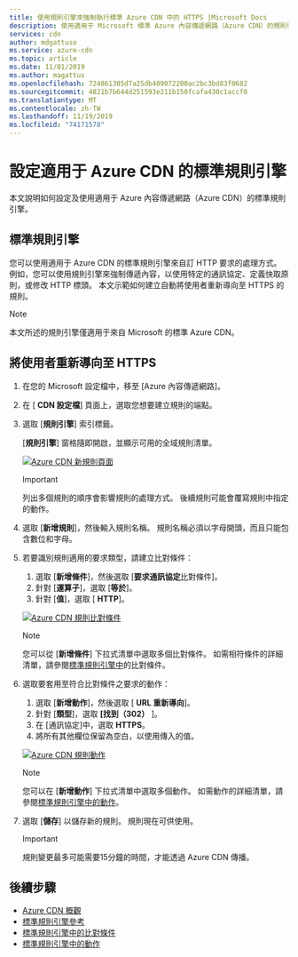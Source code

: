 ```yaml
---
title: 使用規則引擎來強制執行標準 Azure CDN 中的 HTTPS |Microsoft Docs
description: 使用適用于 Microsoft 標準 Azure 內容傳遞網路（Azure CDN）的規則引擎，自訂 Azure CDN 處理 HTTP 要求的方式，包括封鎖特定類型內容的傳遞、定義快取原則，以及修改 HTTP 標頭。 在本文中，您將瞭解如何建立規則，以將使用者重新導向至 HTTPS。
services: cdn
author: mdgattuso
ms.service: azure-cdn
ms.topic: article
ms.date: 11/01/2019
ms.author: magattus
ms.openlocfilehash: 724861305d7a25db409072200ac2bc3bd83f0682
ms.sourcegitcommit: 4821b7b644d251593e211b150fcafa430c1accf0
ms.translationtype: MT
ms.contentlocale: zh-TW
ms.lasthandoff: 11/19/2019
ms.locfileid: "74171578"
---
```

# <a name="set-up-the-standard-rules-engine-for-azure-cdn"></a>設定適用于 Azure CDN 的標準規則引擎

本文說明如何設定及使用適用于 Azure 內容傳遞網路（Azure CDN）的標準規則引擎。

## <a name="standard-rules-engine"></a>標準規則引擎

您可以使用適用于 Azure CDN 的標準規則引擎來自訂 HTTP 要求的處理方式。 例如，您可以使用規則引擎來強制傳遞內容，以使用特定的通訊協定、定義快取原則，或修改 HTTP 標頭。 本文示範如何建立自動將使用者重新導向至 HTTPS 的規則。 

> [!NOTE]
> 本文所述的規則引擎僅適用于來自 Microsoft 的標準 Azure CDN。 

## <a name="redirect-users-to-https"></a>將使用者重新導向至 HTTPS

1. 在您的 Microsoft 設定檔中，移至 [Azure 內容傳遞網路]。

1. 在 [ **CDN 設定檔**] 頁面上，選取您想要建立規則的端點。
  
1. 選取 [**規則引擎**] 索引標籤。
   
    [**規則引擎**] 窗格隨即開啟，並顯示可用的全域規則清單。 
   
    [![Azure CDN 新規則頁面](./media/cdn-standard-rules-engine/cdn-new-rule.png)](./media/cdn-standard-rules-engine/cdn-new-rule.png#lightbox)
   
   > [!IMPORTANT]
   > 列出多個規則的順序會影響規則的處理方式。 後續規則可能會覆寫規則中指定的動作。
   >

1. 選取 [**新增規則**]，然後輸入規則名稱。 規則名稱必須以字母開頭，而且只能包含數位和字母。

1. 若要識別規則適用的要求類型，請建立比對條件：
    1. 選取 [**新增條件**]，然後選取 [**要求通訊協定**比對條件]。
    1. 針對 [**運算子**]，選取 [**等於**]。
    1. 針對 [**值**]，選取 [ **HTTP**]。
   
   [![Azure CDN 規則比對條件](./media/cdn-standard-rules-engine/cdn-match-condition.png)](./media/cdn-standard-rules-engine/cdn-match-condition.png#lightbox)
   
   > [!NOTE]
   > 您可以從 [**新增條件**] 下拉式清單中選取多個比對條件。 如需相符條件的詳細清單，請參閱[標準規則引擎中](cdn-standard-rules-engine-match-conditions.md)的比對條件。
   
1. 選取要套用至符合比對條件之要求的動作：
   1. 選取 [**新增動作**]，然後選取 [ **URL 重新導向**]。
   1. 針對 [**類型**]，選取 **[找到（302）** ]。
   1. 在 [通訊協定]中，選取 **HTTPS**。
   1. 將所有其他欄位保留為空白，以使用傳入的值。
   
   [![Azure CDN 規則動作](./media/cdn-standard-rules-engine/cdn-action.png)](./media/cdn-standard-rules-engine/cdn-action.png#lightbox)
   
   > [!NOTE]
   > 您可以在 [**新增動作**] 下拉式清單中選取多個動作。 如需動作的詳細清單，請參閱[標準規則引擎中的動作](cdn-standard-rules-engine-actions.md)。

6. 選取 [**儲存**] 以儲存新的規則。 規則現在可供使用。
   
   > [!IMPORTANT]
   > 規則變更最多可能需要15分鐘的時間，才能透過 Azure CDN 傳播。
   >
   

## <a name="next-steps"></a>後續步驟

- [Azure CDN 概觀](cdn-overview.md)
- [標準規則引擎參考](cdn-standard-rules-engine-reference.md)
- [標準規則引擎中的比對條件](cdn-standard-rules-engine-match-conditions.md)
- [標準規則引擎中的動作](cdn-standard-rules-engine-actions.md)
